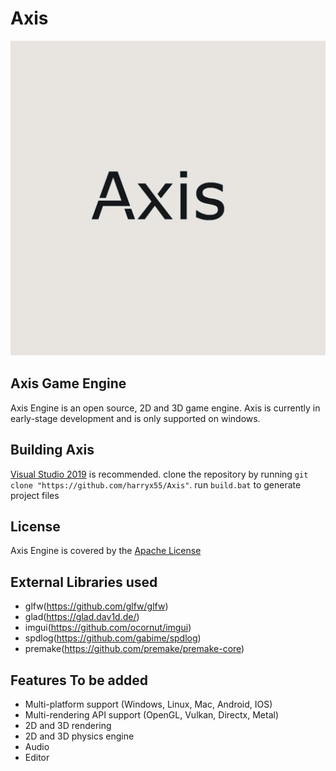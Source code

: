 # Axis
![Axis](/Res/branding/axis_logo.jpg?raw=true "Axis")

## Axis Game Engine
Axis Engine is an open source, 2D and 3D game engine. Axis is
currently in early-stage development and is only supported
on windows.

## Building Axis
[Visual Studio 2019](https://www.visualstudio.com/downloads/) is recommended.
clone the repository by running `git clone "https://github.com/harryx55/Axis"`.
run `build.bat` to generate project files

## License
Axis Engine is covered by the [Apache License](LICENSE.md)

## External Libraries used
- glfw(https://github.com/glfw/glfw)
- glad(https://glad.dav1d.de/)
- imgui(https://github.com/ocornut/imgui)
- spdlog(https://github.com/gabime/spdlog)
- premake(https://github.com/premake/premake-core)

## Features To be added
- Multi-platform support (Windows, Linux, Mac, Android, IOS)
- Multi-rendering API support (OpenGL, Vulkan, Directx, Metal)
- 2D and 3D rendering
- 2D and 3D physics engine
- Audio
- Editor






